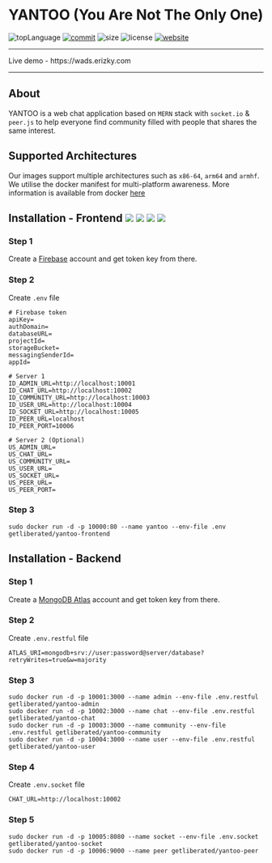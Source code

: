 # YANTOO (You Are Not The Only One)
![topLanguage](https://img.shields.io/github/languages/top/getliberated/wads-final-project)
[![commit](https://img.shields.io/github/last-commit/getliberated/wads-final-project)](https://github.com/GetLiberated/WADS-Final-Project/commits/master)
![size](https://img.shields.io/github/repo-size/getliberated/wads-final-project)
![license](https://img.shields.io/github/license/getliberated/wads-final-project)
[![website](https://img.shields.io/website?url=https%3A%2F%2Fwads.erizky.com)](https://wads.erizky.com)
<hr>
Live demo - https://wads.erizky.com
<hr>

## About
YANTOO is a web chat application based on `MERN` stack with `socket.io` & `peer.js` to help everyone find community filled with people that shares the same interest.

## Supported Architectures

Our images support multiple architectures such as `x86-64`, `arm64` and `armhf`. We utilise the docker manifest for multi-platform awareness. More information is available from docker [here](https://github.com/docker/distribution/blob/master/docs/spec/manifest-v2-2.md#manifest-list)

## Installation - Frontend [![](https://img.shields.io/docker/cloud/automated/getliberated/yantoo-frontend)](https://hub.docker.com/repository/docker/getliberated/yantoo-frontend) [![](https://img.shields.io/docker/cloud/build/getliberated/yantoo-frontend)](https://hub.docker.com/repository/docker/getliberated/yantoo-frontend) [![](https://img.shields.io/docker/v/getliberated/yantoo-frontend)](https://hub.docker.com/repository/docker/getliberated/yantoo-frontend) [![](https://img.shields.io/docker/image-size/getliberated/yantoo-frontend)](https://hub.docker.com/repository/docker/getliberated/yantoo-frontend)
### Step 1
Create a [Firebase](https://firebase.google.com/) account and get token key from there.
### Step 2
Create `.env` file
```
# Firebase token
apiKey=
authDomain=
databaseURL=
projectId=
storageBucket=
messagingSenderId=
appId=

# Server 1
ID_ADMIN_URL=http://localhost:10001
ID_CHAT_URL=http://localhost:10002
ID_COMMUNITY_URL=http://localhost:10003
ID_USER_URL=http://localhost:10004
ID_SOCKET_URL=http://localhost:10005
ID_PEER_URL=localhost
ID_PEER_PORT=10006

# Server 2 (Optional)
US_ADMIN_URL=
US_CHAT_URL=
US_COMMUNITY_URL=
US_USER_URL=
US_SOCKET_URL=
US_PEER_URL=
US_PEER_PORT=
```
### Step 3
```
sudo docker run -d -p 10000:80 --name yantoo --env-file .env getliberated/yantoo-frontend
```
## Installation - Backend
### Step 1
Create a [MongoDB Atlas](https://account.mongodb.com/account/login) account and get token key from there.
### Step 2
Create `.env.restful` file
```
ATLAS_URI=mongodb+srv://user:password@server/database?retryWrites=true&w=majority
```
### Step 3
```
sudo docker run -d -p 10001:3000 --name admin --env-file .env.restful getliberated/yantoo-admin
sudo docker run -d -p 10002:3000 --name chat --env-file .env.restful getliberated/yantoo-chat
sudo docker run -d -p 10003:3000 --name community --env-file .env.restful getliberated/yantoo-community
sudo docker run -d -p 10004:3000 --name user --env-file .env.restful getliberated/yantoo-user
```
### Step 4
Create `.env.socket` file
```
CHAT_URL=http://localhost:10002
```
### Step 5
```
sudo docker run -d -p 10005:8080 --name socket --env-file .env.socket getliberated/yantoo-socket
sudo docker run -d -p 10006:9000 --name peer getliberated/yantoo-peer
```
